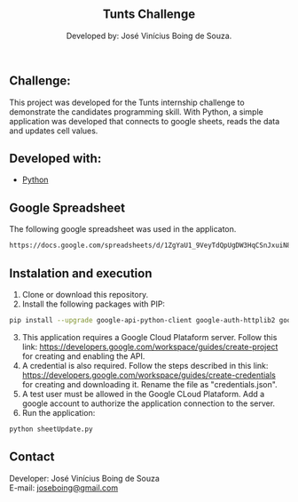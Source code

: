 <!-- PROJECT LOGO -->
<br />
<p align="center">
  <h2 align="center">Tunts Challenge </h2>
  <p align="center">
    Developed by: José Vinícius Boing de Souza.

  </p>
</p>
<br />

## Challenge:
This project was developed for the Tunts internship challenge to demonstrate the candidates programming skill.
With Python, a simple application was developed that connects to google sheets, reads the data and updates cell values. 

## Developed with:
* [Python](https://www.python.org/)

## Google Spreadsheet
  The following google spreadsheet was used in the applicaton.
  ```sh
  https://docs.google.com/spreadsheets/d/1ZgYaU1_9VeyTdQpUgDW3HqCSnJxuiN8Z65q1y5K0RKQ/edit?usp=sharing
  ```
## Instalation and execution
  1. Clone or download this repository. <br>
  2. Install the following packages with PIP:
  ```sh
  pip install --upgrade google-api-python-client google-auth-httplib2 google-auth-oauthlib
  ```
  3. This application requires a Google Cloud Plataform server. Follow this link: 
  https://developers.google.com/workspace/guides/create-project <br>
  for creating and enabling the API.  <br>
  4. A credential is also required. Follow the steps described in this link: 
  https://developers.google.com/workspace/guides/create-credentials <br>
  for creating and downloading it. Rename the file as "credentials.json". <br>
  5. A test user must be allowed in the Google CLoud Plataform. Add a google account to authorize the application connection to the server.
  6. Run the application:
  ```sh
  python sheetUpdate.py  
  ```

## Contact
Developer: José Vinícius Boing de Souza </br>
E-mail: joseboing@gmail.com
